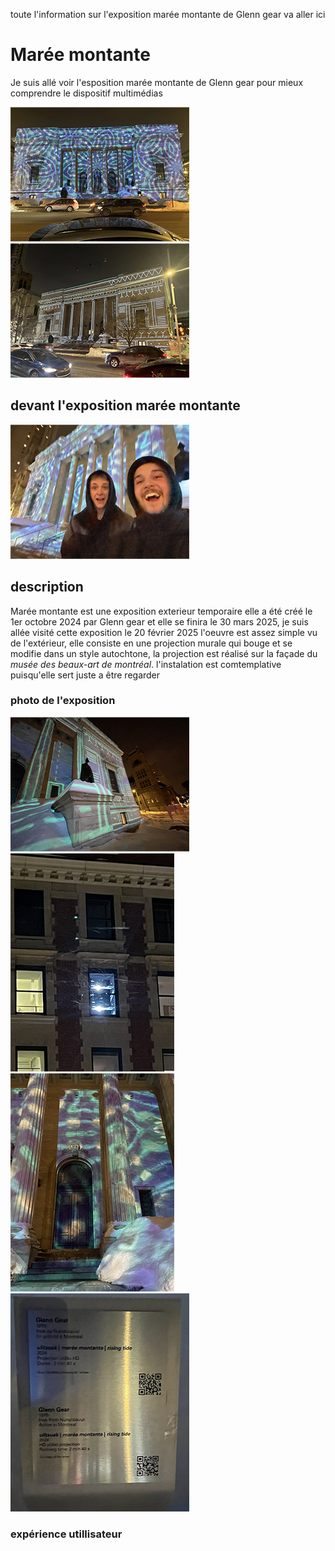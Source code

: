 toute l'information sur l'exposition marée montante de Glenn gear va aller ici


# Marée montante

Je suis allé voir l'esposition marée montante de Glenn gear pour mieux comprendre le dispositif multimédias

 ![photo](media/enssemble_glenn_gear_LB.png) ![photo](media/devant_de_cote_glenn_gear_LB.png)

## devant l'exposition marée montante

![photo](media/devant_glenn_gear_LB.png)

## description

Marée montante est une exposition exterieur temporaire elle a été créé le 1er octobre 2024 par Glenn gear et elle se finira le 30 mars 2025, je suis allée visité cette exposition le 20 février 2025 l'oeuvre est assez simple vu de l'extérieur, elle consiste en une projection murale qui bouge et se modifie dans un style autochtone, la projection est réalisé sur la façade du *musée des beaux-art de montréal*. l'instalation est comtemplative puisqu'elle sert juste a être regarder

### photo de l'exposition

![photo](media/cote_droit_glenn_gear_LB.png) ![photo](media/projecteur_05_glenn_gear_LB.png) ![photo](media/devant_proche_glenn_gear_LB.png) ![photo](media/affiche_glenn_gear_LB.png)


### expérience utillisateur 



